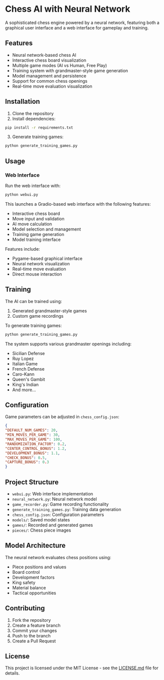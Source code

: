 # Chess AI with Neural Network

A sophisticated chess engine powered by a neural network, featuring both a graphical user interface and a web interface for gameplay and training.

## Features

- Neural network-based chess AI
- Interactive chess board visualization
- Multiple game modes (AI vs Human, Free Play)
- Training system with grandmaster-style game generation
- Model management and persistence
- Support for common chess openings
- Real-time move evaluation visualization

## Installation

1. Clone the repository
2. Install dependencies:
```bash
pip install -r requirements.txt
```
3. Generate training games:
```bash
python generate_training_games.py
```

## Usage

### Web Interface

Run the web interface with:
```bash
python webui.py
```

This launches a Gradio-based web interface with the following features:
- Interactive chess board
- Move input and validation
- AI move calculation
- Model selection and management
- Training game generation
- Model training interface

Features include:
- Pygame-based graphical interface
- Neural network visualization
- Real-time move evaluation
- Direct mouse interaction

## Training

The AI can be trained using:
1. Generated grandmaster-style games
2. Custom game recordings

To generate training games:
```bash
python generate_training_games.py
```

The system supports various grandmaster openings including:
- Sicilian Defense
- Ruy Lopez
- Italian Game
- French Defense
- Caro-Kann
- Queen's Gambit
- King's Indian
- And more...

## Configuration

Game parameters can be adjusted in `chess_config.json`:
```json
{
"DEFAULT_NUM_GAMES": 20,
"MIN_MOVES_PER_GAME": 30,
"MAX_MOVES_PER_GAME": 100,
"RANDOMIZATION_FACTOR": 0.2,
"CENTER_CONTROL_BONUS": 1.2,
"DEVELOPMENT_BONUS": 1.1,
"CHECK_BONUS": 0.5,
"CAPTURE_BONUS": 0.3
}
```

## Project Structure

- `webui.py`: Web interface implementation
- `neural_network.py`: Neural network model
- `game_recorder.py`: Game recording functionality
- `generate_training_games.py`: Training data generation
- `chess_config.json`: Configuration parameters
- `models/`: Saved model states
- `games/`: Recorded and generated games
- `pieces/`: Chess piece images

## Model Architecture

The neural network evaluates chess positions using:
- Piece positions and values
- Board control
- Development factors
- King safety
- Material balance
- Tactical opportunities

## Contributing

1. Fork the repository
2. Create a feature branch
3. Commit your changes
4. Push to the branch
5. Create a Pull Request

## License

This project is licensed under the MIT License - see the [LICENSE.md](LICENSE.md) file for details.